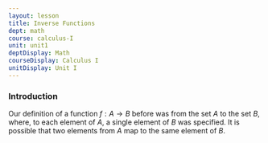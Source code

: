```yaml
---
layout: lesson
title: Inverse Functions
dept: math
course: calculus-I
unit: unit1
deptDisplay: Math
courseDisplay: Calculus I
unitDisplay: Unit I
---
```


### Introduction
Our definition of a function $f : A\to B$ before was from the set $A$ to the set $B$, where, to each element of $A$, a single element of $B$ was specified. It is possible that two elements from $A$ map to the same element of $B$. 
